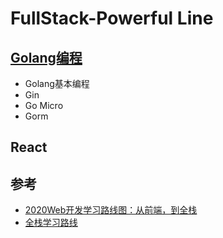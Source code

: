 # FullStack-Powerful Line

## [Golang编程](https://github.com/tim20160413/FullStack-Powerful/tree/main/golang)
* Golang基本编程
* Gin
* Go Micro
* Gorm

## React

## 参考
* [2020Web开发学习路线图：从前端，到全栈](https://zhuanlan.zhihu.com/p/142007067)
* [全栈学习路线](https://www.cnblogs.com/ruoyun/p/12255618.html)
